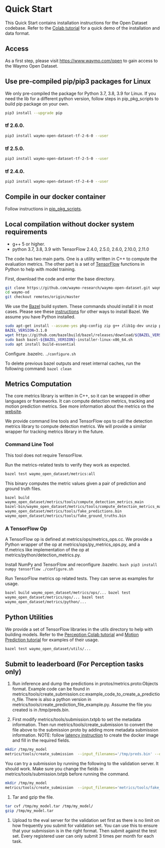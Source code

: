 # Quick Start

This Quick Start contains installation instructions for the Open Dataset
codebase. Refer to the
[Colab tutorial](https://colab.sandbox.google.com/github/waymo-research/waymo-open-dataset/blob/master/tutorial/tutorial.ipynb)
for a quick demo of the installation and data format.

## Access

As a first step, please visit https://www.waymo.com/open to gain access to the Waymo Open Dataset.

## Use pre-compiled pip/pip3 packages for Linux

We only pre-compiled the package for Python 3.7, 3.8, 3.9 for Linux. If you need the lib for a different python version, follow steps in pip_pkg_scripts to build pip package on your own.

``` bash
pip3 install --upgrade pip
```

### tf 2.6.0.

``` bash
pip3 install waymo-open-dataset-tf-2-6-0 --user
```

### tf 2.5.0.

``` bash
pip3 install waymo-open-dataset-tf-2-5-0 --user
```

### tf 2.4.0.

``` bash
pip3 install waymo-open-dataset-tf-2-4-0 --user
```

## Compile in our docker container
Follow instructions in [pip_pkg_scripts](../pip_pkg_scripts/README.md).

## Local compilation without docker system requirements

*   g++ 5 or higher.
*   python 3.7, 3.8, 3.9 with TensorFlow 2.4.0, 2.5.0, 2.6.0, 2.10.0, 2.11.0

The code has two main parts. One is a utility written in C++ to compute the
evaluation metrics. The other part is a set of
[TensorFlow](https://www.tensorflow.org/) functions in Python to help with model
training.

First, download the code and enter the base directory.
```bash
git clone https://github.com/waymo-research/waymo-open-dataset.git waymo-od
cd waymo-od
git checkout remotes/origin/master
```

We use the [Bazel](https://www.bazel.build/) build system. These commands should
install it in most cases. Please see these
[instructions](https://docs.bazel.build/versions/master/install.html) for other
ways to install Bazel. We assume you have Python installed.
```bash
sudo apt-get install --assume-yes pkg-config zip g++ zlib1g-dev unzip python3 python3-pip
BAZEL_VERSION=3.1.0
wget https://github.com/bazelbuild/bazel/releases/download/${BAZEL_VERSION}/bazel-${BAZEL_VERSION}-installer-linux-x86_64.sh
sudo bash bazel-${BAZEL_VERSION}-installer-linux-x86_64.sh
sudo apt install build-essential
```

Configure .bazelrc. `./configure.sh`

To delete previous bazel outputs and reset internal caches, run the following
command: `bazel clean`

## Metrics Computation

The core metrics library is written in C++, so it can be wrapped in other
languages or frameworks. It can compute detection metrics, tracking and motion prediction metrics. See more information about the metrics on the
[website](https://waymo.com/open/next/).

We provide command line tools and TensorFlow ops to call the detection metrics
library to compute detection metrics. We will provide a similar wrapper for
tracking metrics library in the future.

### Command Line Tool

This tool does not require TensorFlow.

Run the metrics-related tests to verify they work as expected.

```bash
bazel test waymo_open_dataset/metrics:all
```

This binary computes the metric values given a pair of prediction and ground
truth files.
```bash
bazel build
waymo_open_dataset/metrics/tools/compute_detection_metrics_main
bazel-bin/waymo_open_dataset/metrics/tools/compute_detection_metrics_main
waymo_open_dataset/metrics/tools/fake_predictions.bin
waymo_open_dataset/metrics/tools/fake_ground_truths.bin
```

### A TensorFlow Op

A TensorFlow op is defined at metrics/ops/metrics_ops.cc. We provide a Python
wrapper of the op at metrics/ops/py_metrics_ops.py, and a tf.metrics like
implementation of the op at metrics/python/detection_metrics.py.

Install NumPy and TensorFlow and reconfigure .bazelrc. `bash pip3 install numpy
tensorflow ./configure.sh`

Run TensorFlow metrics op related tests. They can serve as examples for usage.
```bash
bazel build waymo_open_dataset/metrics/ops/... bazel test
waymo_open_dataset/metrics/ops/... bazel test
waymo_open_dataset/metrics/python/...
```

## Python Utilities

We provide a set of TensorFlow libraries in the utils directory to help with
building models. Refer to the
[Perception Colab tutorial](https://colab.sandbox.google.com/github/waymo-research/waymo-open-dataset/blob/master/tutorial/tutorial.ipynb) and [Motion Prediction tutorial](https://colab.sandbox.google.com/github/waymo-research/waymo-open-dataset/blob/master/tutorial/tutorial_motion.ipynb)
for examples of their usage.

```bash
bazel test waymo_open_dataset/utils/...
```

## Submit to leaderboard (For Perception tasks only)

1.  Run inference and dump the predictions in protos/metrics.proto:Objects
    format. Example code can be found in
    metrics/tools/create_submission.cc:example_code_to_create_a_prediction_file.
    There is also a python version in metrics/tools/create_prediction_file_example.py.
    Assume the file you created is in /tmp/preds.bin.

2.  First modify metrics/tools/submission.txtpb to set the metadata information.
    Then run metrics/tools/create_submission to convert the file above to the
    submission proto by adding more metadata submission information. NOTE:
    follow [latency instruction](latency/README.md) to create the docker image
    and fill in the required fields.

```bash
mkdir /tmp/my_model
metrics/tools/create_submission  --input_filenames='/tmp/preds.bin' --output_filename='/tmp/my_model/model' --submission_filename='metrics/tools/submission.txtpb
```

You can try a submission by running the following to the validation server. It
should work. Make sure you change the fields in metrics/tools/submission.txtpb
before running the command.

```bash
mkdir /tmp/my_model
metrics/tools/create_submission  --input_filenames='metrics/tools/fake_predictions.bin' --output_filename='/tmp/my_model/model' --submission_filename='metrics/tools/submission.txtpb'
```

1.  Tar and gzip the file.

```bash
tar cvf /tmp/my_model.tar /tmp/my_model/
gzip /tmp/my_model.tar
```

1.  Upload to the eval server for the validation set first as there is no limit
    on how frequently you submit for validation set. You can use this to ensure
    that your submission is in the right format. Then submit against the test
    set. Every registered user can only submit 3 times per month for each task.
